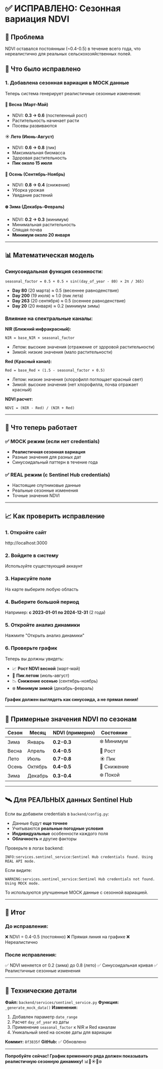 # ✅ ИСПРАВЛЕНО: Сезонная вариация NDVI

## 🎯 Проблема
NDVI оставался постоянным (~0.4-0.5) в течение всего года, что нереалистично для реальных сельскохозяйственных полей.

## 🔧 Что было исправлено

### 1. **Добавлена сезонная вариация в MOCK данные**

Теперь система генерирует реалистичные сезонные изменения:

#### 🌱 **Весна (Март-Май)**
- NDVI: **0.3 → 0.6** (постепенный рост)
- Растительность начинает расти
- Посевы развиваются

#### ☀️ **Лето (Июнь-Август)**
- NDVI: **0.6 → 0.8** (пик)
- Максимальная биомасса
- Здоровая растительность
- **Пик около 15 июля**

#### 🍂 **Осень (Сентябрь-Ноябрь)**
- NDVI: **0.8 → 0.4** (снижение)
- Уборка урожая
- Увядание растений

#### ❄️ **Зима (Декабрь-Февраль)**
- NDVI: **0.2 → 0.3** (минимум)
- Минимальная растительность
- Спящая почва
- **Минимум около 20 января**

---

## 📊 Математическая модель

### Синусоидальная функция сезонности:
```
seasonal_factor = 0.5 + 0.5 × sin((day_of_year - 80) × 2π / 365)
```

- **Day 80** (20 марта) ≈ 0.5 (весеннее равноденствие)
- **Day 200** (19 июля) ≈ 1.0 (пик лета)
- **Day 263** (20 сентября) ≈ 0.5 (осеннее равноденствие)
- **Day 20** (20 января) ≈ 0.2 (минимум зимы)

### Влияние на спектральные каналы:

**NIR (Ближний инфракрасный):**
```
NIR = base_NIR × seasonal_factor
```
- Летом: высокие значения (отражение от здоровой растительности)
- Зимой: низкие значения (мало растительности)

**Red (Красный канал):**
```
Red = base_Red × (1.5 - seasonal_factor × 0.5)
```
- Летом: низкие значения (хлорофилл поглощает красный свет)
- Зимой: высокие значения (нет хлорофилла, почва отражает красный)

**NDVI расчет:**
```
NDVI = (NIR - Red) / (NIR + Red)
```

---

## 🔄 Что теперь работает

### ✅ MOCK режим (если нет credentials)
- **Реалистичная сезонная вариация**
- Разные значения для разных дат
- Синусоидальный паттерн в течение года

### ✅ REAL режим (с Sentinel Hub credentials)
- Настоящие спутниковые данные
- Реальные сезонные изменения
- Точные значения NDVI

---

## 📈 Как проверить исправление

### 1. Откройте сайт
http://localhost:3000

### 2. Войдите в систему
Используйте существующий аккаунт

### 3. Нарисуйте поле
На карте выберите любую область

### 4. Выберите большой период
Например: **с 2023-01-01 по 2024-12-31** (2 года)

### 5. Откройте анализ динамики
Нажмите "Открыть анализ динамики"

### 6. Проверьте график
Теперь вы должны увидеть:
- 📈 **Рост NDVI весной** (март-май)
- 🌟 **Пик летом** (июль-август)
- 📉 **Снижение осенью** (сентябрь-ноябрь)
- ❄️ **Минимум зимой** (декабрь-февраль)

**График должен выглядеть как синусоида, а не прямая линия!**

---

## 🎯 Примерные значения NDVI по сезонам

| Сезон | Месяц | NDVI (примерно) | Состояние |
|-------|-------|-----------------|-----------|
| Зима | Январь | **0.2-0.3** | ❄️ Минимум |
| Весна | Апрель | **0.4-0.5** | 🌱 Рост |
| Лето | Июль | **0.7-0.8** | ☀️ Пик |
| Осень | Октябрь | **0.4-0.5** | 🍂 Снижение |
| Зима | Декабрь | **0.3-0.4** | ❄️ Покой |

---

## 🛰️ Для РЕАЛЬНЫХ данных Sentinel Hub

Если вы добавили credentials в `backend/config.py`:
- Данные будут **еще точнее**
- Учитываются **реальные погодные условия**
- **Индивидуальные** особенности каждого поля
- **Облачность** и другие факторы

Проверьте в логах backend:
```
INFO:services.sentinel_service:Sentinel Hub credentials found. Using REAL API mode.
```

Если видите:
```
WARNING:services.sentinel_service:Sentinel Hub credentials not found. Using MOCK mode.
```
То используются улучшенные MOCK данные с сезонной вариацией.

---

## 🎊 Итог

### До исправления:
❌ NDVI = 0.4-0.5 (постоянно)
❌ Прямая линия на графике
❌ Нереалистично

### После исправления:
✅ NDVI меняется от 0.2 (зима) до 0.8 (лето)
✅ Синусоидальная кривая
✅ Реалистичные сезонные изменения

---

## 📝 Технические детали

**Файл:** `backend/services/sentinel_service.py`
**Функция:** `_generate_mock_data()`
**Изменения:**
1. Добавлен параметр `date_range`
2. Расчет `day_of_year` из даты
3. Применение `seasonal_factor` к NIR и Red каналам
4. Уникальный seed на основе даты для вариации

**Коммит:** `8f3835f`
**GitHub:** ✅ Обновлено

---

**Попробуйте сейчас! График временного ряда должен показывать реалистичную сезонную динамику!** 📊🌱☀️🍂❄️

